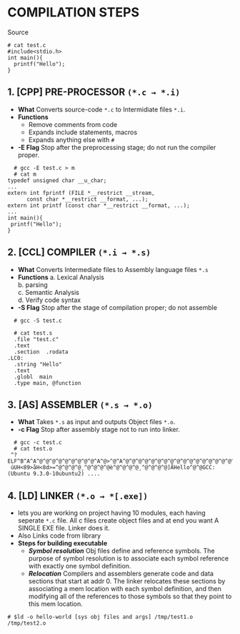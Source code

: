 # COMPILATION STEPS

Source
```
# cat test.c
#include<stdio.h>
int main(){
  printf("Hello");
}
```
## 1. [CPP] PRE-PROCESSOR `(*.c → *.i)`
  - **What** Converts source-code `*.c` to Intermidiate files `*.i`.
  - **Functions**
    - Remove comments from code    
    - Expands include statements, macros    
    - Expands anything else with `#`
  - **-E Flag** Stop after the preprocessing stage; do not run the compiler proper.
```  
  # gcc -E test.c > m
  # cat m
typedef unsigned char __u_char;
...
extern int fprintf (FILE *__restrict __stream,
      const char *__restrict __format, ...);
extern int printf (const char *__restrict __format, ...);
...
int main(){
 printf("Hello");
}
```    
  
## 2. [CCL] COMPILER `(*.i → *.s)`
   - **What** Converts Intermediate files to Assembly language files `*.s`
   - **Functions**
     a. Lexical Analysis    
     b. parsing    
     c. Semantic Analysis    
     d. Verify code syntax
   - **-S Flag** Stop after the stage of compilation proper; do not assemble
```
  # gcc -S test.c
  
  # cat test.s
  .file "test.c"
  .text
  .section  .rodata
.LC0:
  .string "Hello"
  .text
  .globl  main
  .type main, @function  
```      
   
## 3. [AS] ASSEMBLER `(*.s → *.o)`
   - **What** Takes `*.s` as input and outputs Object files `*.o`.
   - **-c Flag** Stop after assembly stage not to run into linker.
```
  # gcc -c test.c
  # cat test.o
 ^?ELF^B^A^A^@^@^@^@^@^@^@^@^@^A^@>^@^A^@^@^@^@^@^@^@^@^@^@^@^@^@^@^@^@^@^@^@^P^C^@^@^@^@^@^@^@^@^@^@@^@^@^@^@^@@^@^N^@^M^@ó^O^^
 úUH<89>åH<8d>=^@^@^@^@¸^@^@^@^@è^@^@^@^@¸^@^@^@^@]ÃHello^@^@GCC: (Ubuntu 9.3.0-10ubuntu2) ....
```
   
## 4. [LD] LINKER `(*.o → *[.exe])`
  - lets you are working on project having 10 modules, each having seperate `*.c` file. All c files create object files and at end you 
   want A SINGLE EXE file. Linker does it.    
  - Also Links code from library
  - **Steps for building executable**
    - ***Symbol resolution*** Obj files define and reference symbols. The purpose of symbol resolution is to associate each symbol reference with exactly one symbol definition.
    - ***Relocation*** Compilers and assemblers generate code and data sections that start at addr 0. The linker relocates these sections by associating a mem location with each symbol definition, and then modifying all of the references to those symbols so that they point to this mem location.
   
```
# $ld -o hello-world [sys obj files and args] /tmp/test1.o /tmp/test2.o
```
